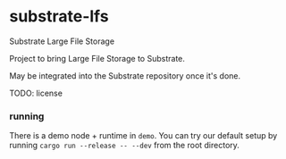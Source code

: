 # substrate-lfs

Substrate Large File Storage

Project to bring Large File Storage to Substrate.

May be integrated into the Substrate repository once it's done.

TODO: license

### running

There is a demo node + runtime in `demo`. You can try our default setup by running `cargo run --release -- --dev` from the root directory.
